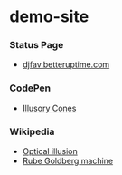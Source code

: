 # demo-site

### Status Page

- [djfav.betteruptime.com](https://djfav.betteruptime.com/)

### CodePen

- [Illusory Cones](https://codepen.io/djfav/pen/kBRQYJ)

### Wikipedia

- [Optical illusion](https://en.wikipedia.org/wiki/Optical_illusion)
- [Rube Goldberg machine](https://en.wikipedia.org/wiki/Rube_Goldberg_machine)
